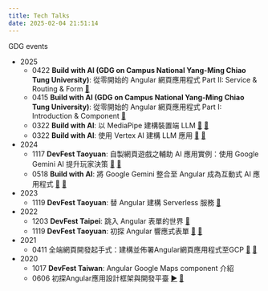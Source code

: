 ```yaml
---
title: Tech Talks
date: 2025-02-04 21:51:14
---
```


GDG events
* 2025
  - 0422 **Build with AI (GDG on Campus National Yang-Ming Chiao Tung University)**: 從零開始的 Angular 網頁應用程式 Part II: Service & Routing & Form [📌](https://gdg.community.dev/events/details/google-gdg-on-campus-national-yang-ming-chiao-tung-university-hsinchu-city-taiwan-presents-angular-x-gemini-xi-lie-ke-cheng-di-er-tang-jin-jie-ying-yong-build-with-ai/)
  - 0415 **Build with AI (GDG on Campus National Yang-Ming Chiao Tung University)**: 從零開始的 Angular 網頁應用程式 Part I: Introduction & Component [📌](https://gdg.community.dev/events/details/google-gdg-on-campus-national-yang-ming-chiao-tung-university-hsinchu-city-taiwan-presents-angular-x-gemini-xi-lie-ke-cheng-di-yi-tang-ji-chu-ru-men-build-with-ai-tian-wan-biao-dan-cai-suan-bao-ming-cheng-gong-wo/)
  - 0322 **Build with AI**: 以 MediaPipe 建構裝置端 LLM [📝](https://www.slideshare.net/slideshow/20250322-build-with-ai-mediapipe-llm/277049002) [📌](https://gdg.community.dev/e/myhjzd/)
  - 0322 **Build with AI**: 使用 Vertex AI 建構 LLM 應用 [📝](https://www.slideshare.net/slideshow/20250322-build-with-ai-vertex-ai-llm/277048512) [📌](https://gdg.community.dev/e/myhjzd/)
* 2024
  - 1117 **DevFest Taoyuan**: 自製網頁遊戲之輔助 AI 應用實例：使用 Google Gemini AI 提升玩家決策 [📝](https://www.slideshare.net/slideshow/20241117-ai-google-gemini-ai-pdf/273358983) [📌](https://gdg.community.dev/e/m4asnf/)
  - 0518 **Build with AI**: 將 Google Gemini 整合至 Angular 成為互動式 AI 應用程式 [📝](https://www.slideshare.net/slideshow/20240518-google-gemini-angular-ai/268680808) [📌](https://gdg.community.dev/e/m237tq/)
* 2023
  - 1119 **DevFest Taoyuan**: 替 Angular 建構 Serverless 服務 [📌](https://gdg.community.dev/e/mr9xxv/)
* 2022
  - 1203 **DevFest Taipei**: 跳入 Angular 表單的世界 [📌](https://gdg.community.dev/events/details/google-gdg-taipei-presents-devfest-2022-taipei/)
  - 1119 **DevFest Taoyuan**: 初探 Angular 響應式表單 [📝](https://www.slideshare.net/slideshow/devfest-2022-angular-pdf/254302951) [📌](https://gdg.community.dev/e/m8jj8m/)
* 2021
  - 0411 全端網頁開發起手式：建構並佈署Angular網頁應用程式至GCP [📝](https://www.slideshare.net/slideshow/angulargcp/246062554) [📌](https://gdg.community.dev/e/m5wryj/)
* 2020
  - 1017 **DevFest Taiwan**: Angular Google Maps component 介紹
  - 0606 初探Angular應用設計框架與開發平臺 [▶️](https://youtu.be/xwYV3ZoavoI?si=qnc5l_91ySPuK01R) [📌](https://gdg.community.dev/e/m63jp6/)
